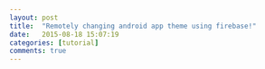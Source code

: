 ```yaml
---
layout: post
title:  "Remotely changing android app theme using firebase!"
date:   2015-08-18 15:07:19
categories: [tutorial]
comments: true
---
```

<!--You’ll find this post in your `_posts` directory. Go ahead and edit it and re-build the site to see your changes. You can rebuild the site in many different ways, but the most common way is to run `jekyll serve`, which launches a web server and auto-regenerates your site when a file is updated.-->

<!--To add new posts, simply add a file in the `_posts` directory that follows the convention `YYYY-MM-DD-name-of-post.ext` and includes the necessary front matter. Take a look at the source for this post to get an idea about how it works.-->

<!--<!--more-->

<!--Jekyll also offers powerful support for code snippets:-->

<!--{% highlight ruby %}-->
<!--def print_hi(name)-->
  <!--puts "Hi, #{name}"-->
<!--end-->
<!--print_hi('Tom')-->
<!--#=> prints 'Hi, Tom' to STDOUT.-->
<!--{% endhighlight %}-->

<!--Check out the [Jekyll docs][jekyll] for more info on how to get the most out of Jekyll. File all bugs/feature requests at [Jekyll’s GitHub repo][jekyll-gh]. If you have questions, you can ask them on [Jekyll’s dedicated Help repository][jekyll-help].-->

<!--[jekyll]:      http://jekyllrb.com-->
<!--[jekyll-gh]:   https://github.com/jekyll/jekyll-->
<!--[jekyll-help]: https://github.com/jekyll/jekyll-help-->


